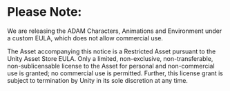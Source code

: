 Please Note: 
=============================
We are releasing the ADAM Characters, Animations and Environment under a custom EULA, which does not allow commercial use. 

The Asset accompanying this notice is a Restricted Asset pursuant to the Unity Asset Store EULA. Only a limited, non-exclusive, non-transferable, non-sublicensable license to the Asset for personal and non-commercial use is granted; no commercial use is permitted. Further, this license grant is subject to termination by Unity in its sole discretion at any time. 